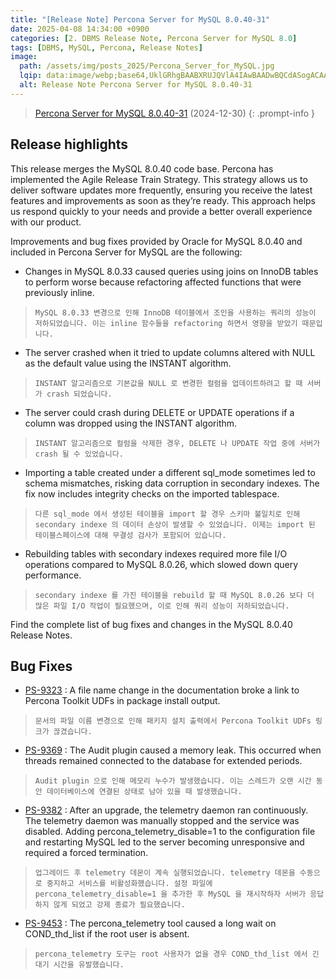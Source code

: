 ```yaml
---
title: "[Release Note] Percona Server for MySQL 8.0.40-31"
date: 2025-04-08 14:34:00 +0900
categories: [2. DBMS Release Note, Percona Server for MySQL 8.0]
tags: [DBMS, MySQL, Percona, Release Notes]
image:
  path: /assets/img/posts_2025/Percona_Server_for_MySQL.jpg
  lqip: data:image/webp;base64,UklGRhgBAABXRUJQVlA4IAwBAADwBQCdASogACAAPm0qkUYkIiGhMBgMAIANiUAWI3JzUBM1EetKtOpv62bapqVOiP9xek71uFiocAD++g+Bbg7nDaAbZO/dwsyF8NgAs+2QcaWV9mx11MqNK6eF8kwAfxdffojwIH+LfFvi28emn3JH+nye9f1M39h+Oe+qSCH1rWZsL3QgMQVXpLiw+EIQSy8ENzwkdqoWthmM5rSrXeMgSnbgi797H0Dw96NCPHQT4POhbVOrWr05dcFYG
  alt: Release Note Percona Server for MySQL 8.0.40-31
---
```


> <a href="https://docs.percona.com/percona-server/8.0/release-notes/8.0.40-31.html" target="_blank">Percona Server for MySQL 8.0.40-31</a> (2024-12-30)
{: .prompt-info }

## Release highlights
This release merges the MySQL 8.0.40 code base. Percona has implemented the Agile Release Train Strategy. This strategy allows us to deliver software updates more frequently, ensuring you receive the latest features and improvements as soon as they’re ready. This approach helps us respond quickly to your needs and provide a better overall experience with our product.

Improvements and bug fixes provided by Oracle for MySQL 8.0.40 and included in Percona Server for MySQL are the following:

- Changes in MySQL 8.0.33 caused queries using joins on InnoDB tables to perform worse because refactoring affected functions that were previously inline.
> `MySQL 8.0.33 변경으로 인해 InnoDB 테이블에서 조인을 사용하는 쿼리의 성능이 저하되었습니다. 이는 inline 함수들을 refactoring 하면서 영향을 받았기 때문입니다.`

- The server crashed when it tried to update columns altered with NULL as the default value using the INSTANT algorithm.
> `INSTANT 알고리즘으로 기본값을 NULL 로 변경한 컬럼을 업데이트하려고 할 때 서버가 crash 되었습니다.`

- The server could crash during DELETE or UPDATE operations if a column was dropped using the INSTANT algorithm.
> `INSTANT 알고리즘으로 컬럼을 삭제한 경우, DELETE 나 UPDATE 작업 중에 서버가 crash 될 수 있었습니다.`

- Importing a table created under a different sql_mode sometimes led to schema mismatches, risking data corruption in secondary indexes. The fix now includes integrity checks on the imported tablespace.
> `다른 sql_mode 에서 생성된 테이블을 import 할 경우 스키마 불일치로 인해 secondary indexe 의 데이터 손상이 발생할 수 있었습니다. 이제는 import 된 테이블스페이스에 대해 무결성 검사가 포함되어 있습니다.`

- Rebuilding tables with secondary indexes required more file I/O operations compared to MySQL 8.0.26, which slowed down query performance.
> `secondary indexe 를 가진 테이블을 rebuild 할 때 MySQL 8.0.26 보다 더 많은 파일 I/O 작업이 필요했으며, 이로 인해 쿼리 성능이 저하되었습니다.`

Find the complete list of bug fixes and changes in the MySQL 8.0.40 Release Notes.

## Bug Fixes
- <a href="https://perconadev.atlassian.net/browse/PS-9323" target="_blank">PS-9323</a> : A file name change in the documentation broke a link to Percona Toolkit UDFs in package install output.
> `문서의 파일 이름 변경으로 인해 패키지 설치 출력에서 Percona Toolkit UDFs 링크가 끊겼습니다.`

- <a href="https://perconadev.atlassian.net/browse/PS-9369" target="_blank">PS-9369</a> : The Audit plugin caused a memory leak. This occurred when threads remained connected to the database for extended periods.
> `Audit plugin 으로 인해 메모리 누수가 발생했습니다. 이는 스레드가 오랜 시간 동안 데이터베이스에 연결된 상태로 남아 있을 때 발생했습니다.`

- <a href="https://perconadev.atlassian.net/browse/PS-9382" target="_blank">PS-9382</a> : After an upgrade, the telemetry daemon ran continuously. The telemetry daemon was manually stopped and the service was disabled. Adding percona_telemetry_disable=1 to the configuration file and restarting MySQL led to the server becoming unresponsive and required a forced termination.
> `업그레이드 후 telemetry 데몬이 계속 실행되었습니다. telemetry 데몬을 수동으로 중지하고 서비스를 비활성화했습니다. 설정 파일에 percona_telemetry_disable=1 을 추가한 후 MySQL 을 재시작하자 서버가 응답하지 않게 되었고 강제 종료가 필요했습니다.`

- <a href="https://perconadev.atlassian.net/browse/PS-9453" target="_blank">PS-9453</a> : The percona_telemetry tool caused a long wait on COND_thd_list if the root user is absent.
> `percona_telemetry 도구는 root 사용자가 없을 경우 COND_thd_list 에서 긴 대기 시간을 유발했습니다.`